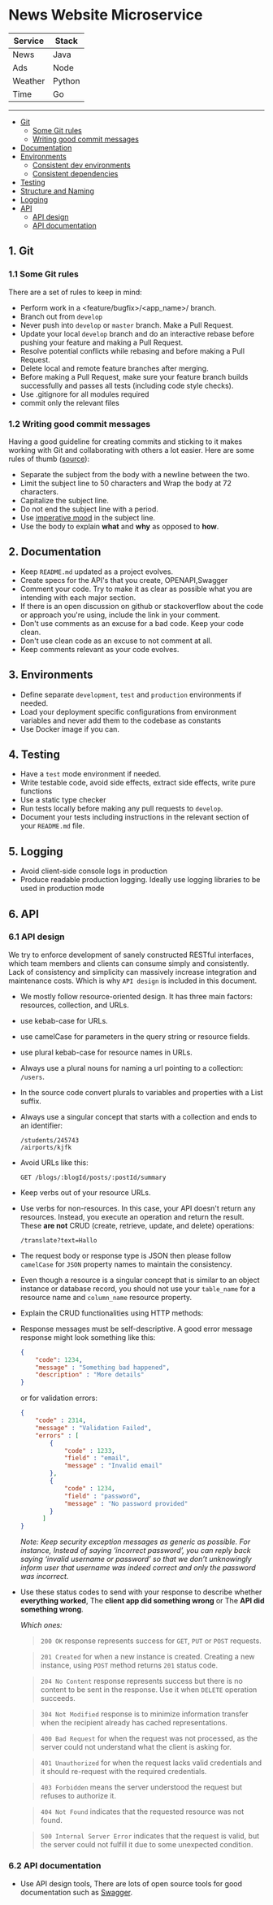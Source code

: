
# News Website Microservice 

| Service | Stack |
|--|--|
| News | Java |
| Ads  | Node |
| Weather  | Python |
| Time  | Go |

<hr>

- [Git](#git)
    - [Some Git rules](#some-git-rules)
    - [Writing good commit messages](#writing-good-commit-messages)
- [Documentation](#documentation)
- [Environments](#environments)
    - [Consistent dev environments](#consistent-dev-environments)
    - [Consistent dependencies](#consistent-dependencies)
- [Testing](#testing)
- [Structure and Naming](#structure-and-naming)
- [Logging](#logging)
- [API](#api)
    - [API design](#api-design)
    - [API documentation](#api-documentation)

<a name="git"></a>
## 1. Git
<a name="some-git-rules"></a>

### 1.1 Some Git rules
There are a set of rules to keep in mind:
* Perform work in a <feature/bugfix>/<app_name>/<branch-name> branch.
* Branch out from `develop`
* Never push into `develop` or `master` branch. Make a Pull Request.
* Update your local `develop` branch and do an interactive rebase before pushing your feature and making a Pull Request.
* Resolve potential conflicts while rebasing and before making a Pull Request.
* Delete local and remote feature branches after merging.
* Before making a Pull Request, make sure your feature branch builds successfully and passes all tests (including code style checks).
* Use .gitignore for all modules required
* commit only the relevant files  
<a name="git-workflow"></a>
### 1.2 Writing good commit messages

Having a good guideline for creating commits and sticking to it makes working with Git and collaborating with others a lot easier. Here are some rules of thumb ([source](https://chris.beams.io/posts/git-commit/#seven-rules)):

 * Separate the subject from the body with a newline between the two.
 * Limit the subject line to 50 characters and Wrap the body at 72 characters.
 * Capitalize the subject line.
 * Do not end the subject line with a period.
 * Use [imperative mood](https://en.wikipedia.org/wiki/Imperative_mood) in the subject line.
 * Use the body to explain **what** and **why** as opposed to **how**.

 <a name="documentation"></a>
## 2. Documentation


* Keep `README.md` updated as a project evolves.
* Create specs for the API's that you create, OPENAPI,Swagger 
* Comment your code. Try to make it as clear as possible what you are intending with each major section.
* If there is an open discussion on github or stackoverflow about the code or approach you're using, include the link in your comment. 
* Don't use comments as an excuse for a bad code. Keep your code clean.
* Don't use clean code as an excuse to not comment at all.
* Keep comments relevant as your code evolves.

<a name="environments"></a>
## 3. Environments


* Define separate `development`, `test` and `production` environments if needed.
* Load your deployment specific configurations from environment variables and never add them to the codebase as constants
* Use Docker image if you can.
## 4. Testing
* Have a `test` mode environment if needed.
* Write testable code, avoid side effects, extract side effects, write pure functions
* Use a static type checker 
* Run tests locally before making any pull requests to `develop`.
* Document your tests including instructions in the relevant section of your `README.md` file.
## 5. Logging


* Avoid client-side console logs in production
* Produce readable production logging. Ideally use logging libraries to be used in production mode
<a name="api"></a>
## 6. API
<a name="api-design"></a>

### 6.1 API design

We try to enforce development of sanely constructed RESTful interfaces, which team members and clients can consume simply and consistently.  
 Lack of consistency and simplicity can massively increase integration and maintenance costs. Which is why `API design` is included in this document.


* We mostly follow resource-oriented design. It has three main factors: resources, collection, and URLs.
* use kebab-case for URLs.
* use camelCase for parameters in the query string or resource fields.
* use plural kebab-case for resource names in URLs.
* Always use a plural nouns for naming a url pointing to a collection: `/users`.
* In the source code convert plurals to variables and properties with a List suffix.
* Always use a singular concept that starts with a collection and ends to an identifier:
    ```
    /students/245743
    /airports/kjfk
    ```
* Avoid URLs like this: 
    ```
    GET /blogs/:blogId/posts/:postId/summary
    ```

* Keep verbs out of your resource URLs.

* Use verbs for non-resources. In this case, your API doesn't return any resources. Instead, you execute an operation and return the result. These **are not** CRUD (create, retrieve, update, and delete) operations:

    ```
    /translate?text=Hallo
    ```

* The request body or response type is JSON then please follow `camelCase` for `JSON` property names to maintain the consistency.
* Even though a resource is a singular concept that is similar to an object instance or database record, you should not use your `table_name` for a resource name and `column_name` resource property.
* Explain the CRUD functionalities using HTTP methods:
* Response messages must be self-descriptive. A good error message response might look something like this:
    ```json
    {
        "code": 1234,
        "message" : "Something bad happened",
        "description" : "More details"
    }
    ```
    or for validation errors:
    ```json
    {
        "code" : 2314,
        "message" : "Validation Failed",
        "errors" : [
            {
                "code" : 1233,
                "field" : "email",
                "message" : "Invalid email"
            },
            {
                "code" : 1234,
                "field" : "password",
                "message" : "No password provided"
            }
          ]
    }
    ```

    _Note: Keep security exception messages as generic as possible. For instance, Instead of saying ‘incorrect password’, you can reply back saying ‘invalid username or password’ so that we don’t unknowingly inform user that username was indeed correct and only the password was incorrect._

* Use these status codes to send with your response to describe whether **everything worked**,
The **client app did something wrong** or The **API did something wrong**.
    
    _Which ones:_
    > `200 OK` response represents success for `GET`, `PUT` or `POST` requests.

    > `201 Created` for when a new instance is created. Creating a new instance, using `POST` method returns `201` status code.

    > `204 No Content` response represents success but there is no content to be sent in the response. Use it when `DELETE` operation succeeds.

    > `304 Not Modified` response is to minimize information transfer when the recipient already has cached representations.

    > `400 Bad Request` for when the request was not processed, as the server could not understand what the client is asking for.

    > `401 Unauthorized` for when the request lacks valid credentials and it should re-request with the required credentials.

    > `403 Forbidden` means the server understood the request but refuses to authorize it.

    > `404 Not Found` indicates that the requested resource was not found. 

    > `500 Internal Server Error` indicates that the request is valid, but the server could not fulfill it due to some unexpected condition.

 

<a name="api-documentation"></a>
### 6.2 API documentation
* Use API design tools, There are lots of open source tools for good documentation such as [Swagger](https://swagger.io/).

